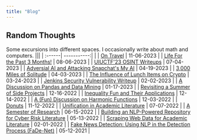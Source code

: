 ```yaml
---
title: "Blog"
---
```


## Random Thoughts

Some excursions into different spaces. I occasionally write about math and computers.
|||
| :------| -----------:|
|
| [On Travel](/posts/travel) | 11-06-2023 |
| [Life For the Past 3 Months!](/posts/catchup) | 08-06-2023 |
| [UIUCTF'23 OSINT Writeups](/posts/uiuctf) | 07-04-2023 |
| [Adversial AI and Attacking Snapchat's My AI](/posts/gpt) | 04-19-2023 |
| [3,000 Miles of Solitude](/posts/bike) | 04-03-2023 |
| [The Influence of Lunch Items on Crypto](/posts/bovik) | 03-24-2023 |
| [Jenkins Security Vulnerability Writeup](/posts/pwn) | 02-02-2023 |
| [A Discussion on Pandas and Data Mining](/posts/datamining) | 01-17-2023 |
| [Revisiting a Summer of Side Projects](/posts/sosp) | 12-16-2022 |
| [Inequality Fun and Their Applications](/posts/inequalities) | 12-14-2022 |
| [A (Fun) Discussion on Harmonic Functions](/posts/harmonic) | 12-03-2022 |
| [Donuts](/posts/donut) | 11-12-2022 |
| [Unification in Academic Literature](/posts/unified) | 07-07-2022 |
| [A Semester of Research](/posts/firstsem) | 06-15-2022 |
| [Building an NLP-Powered Repository for Cyber Risk Literature](/research/nlpsearch) | 05-13-2022 |
| [Scraping Web Data for Academic Literature](/research/uconnscrape) | 02-01-2022 |
| [Fake News Detection: Using NLP in the Detection Process (FaDe-Net)](/research/fadenet) | 05-12-2021 |
